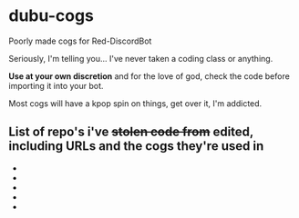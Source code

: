 # dubu-cogs
Poorly made cogs for Red-DiscordBot

Seriously, I'm telling you... I've never taken a coding class or anything.

**Use at your own discretion** and for the love of god, check the code before importing it into your bot.

Most cogs will have a kpop spin on things, get over it, I'm addicted. 

List of repo's i've ~~stolen code from~~ edited, including URLs and the cogs they're used in
-
-
-
-
-
-
